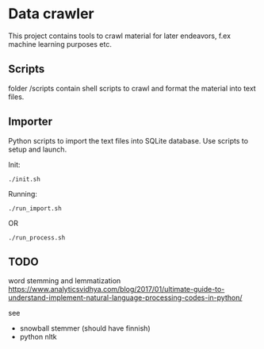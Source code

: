# Data crawler

This project contains tools to crawl material for later endeavors, f.ex machine learning purposes etc.

## Scripts

folder /scripts contain shell scripts to crawl and format the material into text files.

## Importer

Python scripts to import the text files into SQLite database. Use scripts to setup and launch.

Init:

```
./init.sh
```

Running:

```
./run_import.sh
```

OR

```
./run_process.sh
```

## TODO
word stemming and lemmatization
https://www.analyticsvidhya.com/blog/2017/01/ultimate-guide-to-understand-implement-natural-language-processing-codes-in-python/

see
- snowball stemmer (should have finnish)
- python nltk


